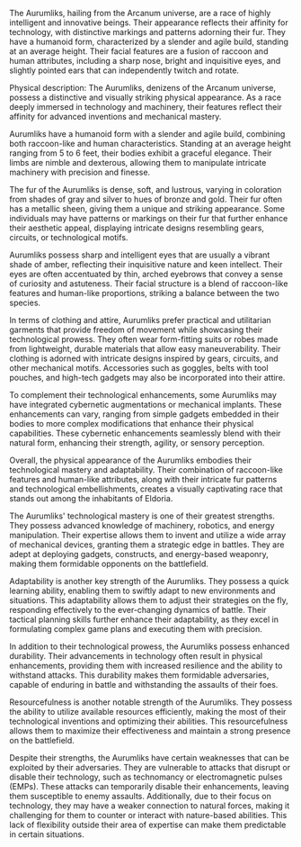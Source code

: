 The Aurumliks, hailing from the Arcanum universe, are a race of highly intelligent and innovative beings. Their appearance reflects their affinity for technology, with distinctive markings and patterns adorning their fur. They have a humanoid form, characterized by a slender and agile build, standing at an average height. Their facial features are a fusion of raccoon and human attributes, including a sharp nose, bright and inquisitive eyes, and slightly pointed ears that can independently twitch and rotate.

Physical description:
The Aurumliks, denizens of the Arcanum universe, possess a distinctive and visually striking physical appearance. As a race deeply immersed in technology and machinery, their features reflect their affinity for advanced inventions and mechanical mastery.

Aurumliks have a humanoid form with a slender and agile build, combining both raccoon-like and human characteristics. Standing at an average height ranging from 5 to 6 feet, their bodies exhibit a graceful elegance. Their limbs are nimble and dexterous, allowing them to manipulate intricate machinery with precision and finesse.

The fur of the Aurumliks is dense, soft, and lustrous, varying in coloration from shades of gray and silver to hues of bronze and gold. Their fur often has a metallic sheen, giving them a unique and striking appearance. Some individuals may have patterns or markings on their fur that further enhance their aesthetic appeal, displaying intricate designs resembling gears, circuits, or technological motifs.

Aurumliks possess sharp and intelligent eyes that are usually a vibrant shade of amber, reflecting their inquisitive nature and keen intellect. Their eyes are often accentuated by thin, arched eyebrows that convey a sense of curiosity and astuteness. Their facial structure is a blend of raccoon-like features and human-like proportions, striking a balance between the two species.

In terms of clothing and attire, Aurumliks prefer practical and utilitarian garments that provide freedom of movement while showcasing their technological prowess. They often wear form-fitting suits or robes made from lightweight, durable materials that allow easy maneuverability. Their clothing is adorned with intricate designs inspired by gears, circuits, and other mechanical motifs. Accessories such as goggles, belts with tool pouches, and high-tech gadgets may also be incorporated into their attire.

To complement their technological enhancements, some Aurumliks may have integrated cybernetic augmentations or mechanical implants. These enhancements can vary, ranging from simple gadgets embedded in their bodies to more complex modifications that enhance their physical capabilities. These cybernetic enhancements seamlessly blend with their natural form, enhancing their strength, agility, or sensory perception.

Overall, the physical appearance of the Aurumliks embodies their technological mastery and adaptability. Their combination of raccoon-like features and human-like attributes, along with their intricate fur patterns and technological embellishments, creates a visually captivating race that stands out among the inhabitants of Eldoria.

The Aurumliks' technological mastery is one of their greatest strengths. They possess advanced knowledge of machinery, robotics, and energy manipulation. Their expertise allows them to invent and utilize a wide array of mechanical devices, granting them a strategic edge in battles. They are adept at deploying gadgets, constructs, and energy-based weaponry, making them formidable opponents on the battlefield.

Adaptability is another key strength of the Aurumliks. They possess a quick learning ability, enabling them to swiftly adapt to new environments and situations. This adaptability allows them to adjust their strategies on the fly, responding effectively to the ever-changing dynamics of battle. Their tactical planning skills further enhance their adaptability, as they excel in formulating complex game plans and executing them with precision.

In addition to their technological prowess, the Aurumliks possess enhanced durability. Their advancements in technology often result in physical enhancements, providing them with increased resilience and the ability to withstand attacks. This durability makes them formidable adversaries, capable of enduring in battle and withstanding the assaults of their foes.

Resourcefulness is another notable strength of the Aurumliks. They possess the ability to utilize available resources efficiently, making the most of their technological inventions and optimizing their abilities. This resourcefulness allows them to maximize their effectiveness and maintain a strong presence on the battlefield.

Despite their strengths, the Aurumliks have certain weaknesses that can be exploited by their adversaries. They are vulnerable to attacks that disrupt or disable their technology, such as technomancy or electromagnetic pulses (EMPs). These attacks can temporarily disable their enhancements, leaving them susceptible to enemy assaults. Additionally, due to their focus on technology, they may have a weaker connection to natural forces, making it challenging for them to counter or interact with nature-based abilities. This lack of flexibility outside their area of expertise can make them predictable in certain situations.